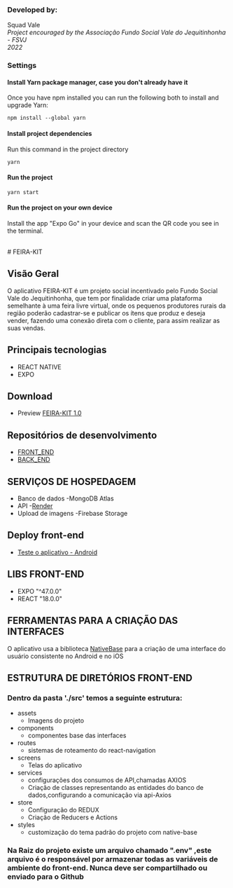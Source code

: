 ### Developed by:

Squad Vale
</br>
<i>Project encouraged by the Associação Fundo Social Vale do Jequitinhonha - FSVJ
</br>2022</i>

### Settings

#### Install Yarn package manager, case you don't already have it

Once you have npm installed you can run the following both to install and upgrade Yarn:

```shell
npm install --global yarn
```

#### Install project dependencies

Run this command in the project directory

```shell
yarn
```

#### Run the project

```shell
yarn start
```

#### Run the project on your own device

Install the app "Expo Go" in your device and scan the QR code you see in the terminal.

</br>
# FEIRA-KIT

## Visão Geral

O aplicativo FEIRA-KIT é um projeto social incentivado pelo Fundo Social Vale do Jequitinhonha, que tem por finalidade criar uma plataforma semelhante à uma feira livre virtual, onde os pequenos produtores rurais da região poderão cadastrar-se e publicar os ítens que produz e deseja vender, fazendo uma conexão direta com o cliente, para assim realizar as suas vendas.

## Principais tecnologias

- REACT NATIVE
- EXPO

## Download

- Preview [FEIRA-KIT 1.0](https://expo.dev/accounts/feirakitapp/projects/feirakit-app/builds/d142de55-6f82-4d95-8199-c6fb55f58a70)

## Repositórios de desenvolvimento

- [FRONT_END](https://github.com/Henrique0896/feirakit-frontend)
- [BACK_END](https://github.com/Henrique0896/feirakit-backend)

## SERVIÇOS DE HOSPEDAGEM

- Banco de dados -MongoDB Atlas
- API -[Render](https://feirakit-api.onrender.com)
- Upload de imagens -Firebase Storage

## Deploy front-end

- [Teste o aplicativo -  Android](https://expo.dev/accounts/feirakitapp/projects/feirakit-app/builds/668e4fe8-8769-4415-9357-d566f985d99f)

## LIBS FRONT-END

- EXPO "^47.0.0"
- REACT "18.0.0"

## FERRAMENTAS PARA A CRIAÇÃO DAS INTERFACES

O aplicativo usa a biblioteca [NativeBase](https://nativebase.io/) para a criação de uma interface do usuário consistente no Android e no iOS

## ESTRUTURA DE DIRETÓRIOS FRONT-END

### Dentro da pasta './src' temos a seguinte estrutura:

- assets
  - Imagens do projeto
- components
  - componentes base das interfaces
- routes
  - sistemas de roteamento do react-navigation
- screens
  - Telas do aplicativo
- services
  - configurações dos consumos de API,chamadas AXIOS
  - Criação de classes representando as entidades do banco de dados,configurando a comunicação via api-Axios
- store
  - Configuração do REDUX
  - Criação de Reducers e Actions
- styles
  - customização do tema padrão do projeto com native-base

### Na Raiz do projeto existe um arquivo chamado ".env" ,este arquivo é o responsável por armazenar todas as variáveis de ambiente do front-end. **Nunca deve ser compartilhado ou enviado para o Github**
